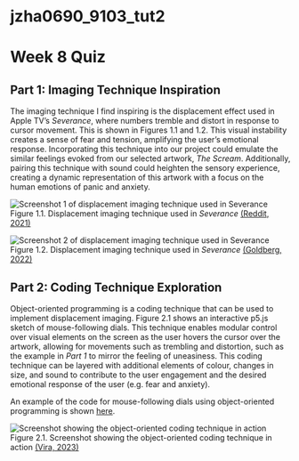 # jzha0690_9103_tut2

# Week 8 Quiz
## Part 1: Imaging Technique Inspiration
The imaging technique I find inspiring is the displacement effect used in Apple TV’s *Severance*, where numbers tremble and distort in response to cursor movement. This is shown in Figures 1.1 and 1.2. This visual instability creates a sense of fear and tension, amplifying the user’s emotional response. Incorporating this technique into our project could emulate the similar feelings evoked from our selected artwork, *The Scream*. Additionally, pairing this technique with sound could heighten the sensory experience, creating a dynamic representation of this artwork with a focus on the human emotions of panic and anxiety.

![Screenshot 1 of displacement imaging technique used in Severance](../images/Figure_1.1.jpg)
Figure 1.1. Displacement imaging technique used in *Severance* [(Reddit, 2021)](the_numbers_are_scary)


![Screenshot 2 of displacement imaging technique used in Severance](../images/Figure_1.2.png)
Figure 1.2. Displacement imaging technique used in *Severance* [(Goldberg, 2022)](https://www.premiumbeat.com/blog/cinematographer-jessica-lee-gagne-on-shooting-severance/)


## Part 2: Coding Technique Exploration
Object-oriented programming is a coding technique that can be used to implement displacement imaging. Figure 2.1 shows an interactive p5.js sketch of mouse-following dials. This technique enables modular control over visual elements on the screen as the user hovers the cursor over the artwork, allowing for movements such as trembling and distortion, such as the example in *Part 1* to mirror the feeling of uneasiness. This coding technique can be layered with additional elements of colour, changes in size, and sound to contribute to the user engagement and the desired emotional response of the user (e.g. fear and anxiety).

An example of the code for mouse-following dials using object-oriented programming is shown [here](https://editor.p5js.org/pattvira/sketches/kaFjH5TcN).

![Screenshot showing the object-oriented coding technique in action](../images/Figure_2.1.png)
Figure 2.1. Screenshot showing the object-oriented coding technique in action [(Vira, 2023)](https://www.youtube.com/watch?v=4lCD9B4Dlik)